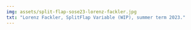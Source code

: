 ```yaml
---
img: assets/split-flap-sose23-lorenz-fackler.jpg
txt: "Lorenz Fackler, SplitFlap Variable (WIP), summer term 2023."
---
```

